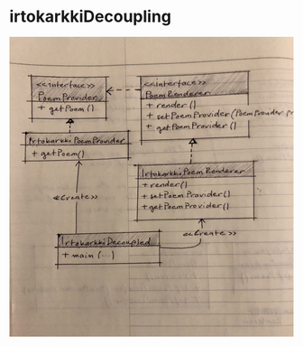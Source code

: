 # irtokarkkiDecoupling

![Class diagram](https://github.com/mdeline/pro_spring/blob/main/irtokarkkiDecoupling/documentation/uml_irtokarkkidecoupling.jpg)
